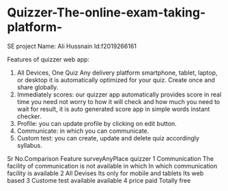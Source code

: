 # Quizzer-The-online-exam-taking-platform-
SE project
Name: Ali Hussnain
Id:f2019266161

Features of quizzer web app:
1.	All Devices, One Quiz
      Any delivery platform  smartphone, tablet, laptop, or desktop it is automatically optimized for your quiz. Create once and share globally. 
2.	Immediately scores: our quizzer app automatically provides score in real time you need not worry to how it will check and how much you need to wait for result, it is auto generated score app in simple words instant checker. 
3.	Profile: you can update profile by clicking on edit button.
4.	Communicate: in which you can communicate.
5.	Custom test: you can create, update and delete quiz accordingly syllabus.



Sr No.Comparison Feature	surveyAnyPlace	                                                            quizzer
1	Communication	            The facility of communication is not available in which                 	In which communication facility is available
2	All Devises	                  Its only for mobile and tablets	                                          Its web based
3	Custome test	            available	                                                                  available
4	price	                        paid	                                                                        Totally free
